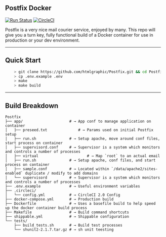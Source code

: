 ## Postfix Docker

[![Run Status](https://api.shippable.com/projects/54986113d46935d5fbc0d2ec/badge?branch=master)]()
[![CircleCI](https://circleci.com/gh/htmlgraphic/Postfix.svg?style=svg)](https://circleci.com/gh/htmlgraphic/Postfix) 


Postfix is a very nice mail courier service, enjoyed by many. This repo will give you a turn key, fully functional build of a Docker container for use in production or your dev environment.

---

## Quick Start
```bash
	> git clone https://github.com/htmlgraphic/Postfix.git && cd Postfix
	> cp .env.example .env
	> make
	> make build
```

---

## Build Breakdown

```shell
Postfix
├── app/                     # → App conf to manage application on container
│   ├── preseed.txt   			 # → Params used on initial Postfix setup
│   ├── run.sh            	 # → Setup apache, move around conf files, start process on container
│   ├── supervisord.conf   	 # → Supervisor is a system which monitors and controls a number of processes
│   ├── virtual   					 # → Map `root` to an actual email
│   ├── run.sh               # → Setup apache, conf files, and start process on container
│   ├── sample.conf          # → Located within `/data/apache2/sites-enabled` duplicate / modify to add domains
│   └── supervisord          # → Supervisor is a system which monitors and controls a number of processes
├── .env.example             # → Useful environment variables 
├── .circleci/
│   └── config.yml           # → CircleCI 2.0 Config
├── docker-compose.yml       # → Production build
├── Dockerfile               # → Uses a basefile build to help speed up the docker container build process
├── Makefile                 # → Build command shortcuts
├── shippable.yml            # → Shippable configuration
└── tests/
    ├── build_tests.sh       # → Build test processes
    └── shunit2-2.1.7.tar.gz # → sh unit teesting
```

